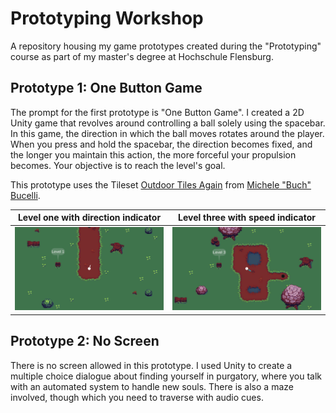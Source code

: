 # Prototyping Workshop
A repository housing my game prototypes created during the "Prototyping" course as part of my master's degree at Hochschule Flensburg.

## Prototype 1: One Button Game

The prompt for the first prototype is "One Button Game".
I created a 2D Unity game that revolves around controlling a ball solely using the spacebar. In this game, the direction in which the ball moves rotates around the player. When you press and hold the spacebar, the direction becomes fixed, and the longer you maintain this action, the more forceful your propulsion becomes. Your objective is to reach the level's goal. 

This prototype uses the Tileset [Outdoor Tiles Again](https://opengameart.org/content/outdoor-tiles-again) from [Michele "Buch" Bucelli](https://opengameart.org/content/outdoor-tiles-again).

Level one with direction indicator | Level three with speed indicator
:--------:|:--------:
![Prototype 1 Image 1](images/proto1_1.png) | ![Prototype 1 Image 2](images/proto1_2.png)

## Prototype 2: No Screen

There is no screen allowed in this prototype.
I used Unity to create a multiple choice dialogue about finding yourself in purgatory, where you talk with an automated system to handle new souls. There is also a maze involved, though which you need to traverse with audio cues.